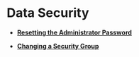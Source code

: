 # Data Security<a name="rds_pg_05_0006"></a>

-   **[Resetting the Administrator Password](resetting-the-administrator-password-(PostgreSQL).md)**  

-   **[Changing a Security Group](changing-a-security-group-(PostgreSQL).md)**  


